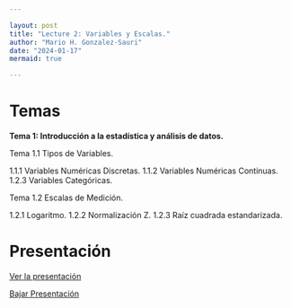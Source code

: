 ```yaml
---

layout: post
title: "Lecture 2: Variables y Escalas."
author: "Mario H. Gonzalez-Sauri"
date: "2024-01-17"
mermaid: true

---
```


<!--  FORMAT: https://github.com/adam-p/markdown-here/wiki/Markdown-Cheatsheet -->

# Temas


**Tema 1: Introducción a la estadística y análisis de datos.**

 Tema 1.1 Tipos de Variables.

 1.1.1 Variables Numéricas Discretas.
 1.1.2 Variables Numéricas Continuas.
 1.2.3 Variables Categóricas.

 Tema 1.2 Escalas de Medición.

 1.2.1 Logaritmo.
 1.2.2 Normalización Z.
 1.2.3 Raíz cuadrada estandarizada.


# Presentación


[Ver la presentación](https://raw.githack.com/Wario84/FIN1403_MAT_FINANCE/master/_posts/lectures/4_MAT1409_02.html)


<a href="https://github.com/Wario84/FIN1403_MAT_FINANCE/blob/master/_posts/lectures/4_MAT1409_02.html" download>
  Bajar Presentación
</a>